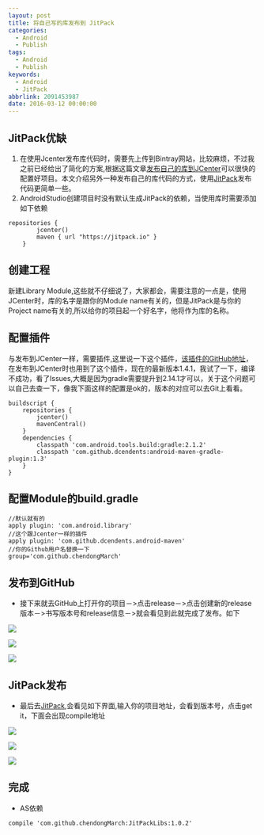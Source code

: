 ```yaml
---
layout: post
title: 将自己写的库发布到 JitPack
categories:
  - Android
  - Publish
tags:
  - Android
  - Publish
keywords:
  - Android
  - JitPack
abbrlink: 2091453987
date: 2016-03-12 00:00:00
---
```



## JitPack优缺 
1. 在使用Jcenter发布库代码时，需要先上传到Bintray网站，比较麻烦，不过我之前已经给出了简化的方案,根据这篇文章[发布自己的库到JCenter](http://blog.csdn.net/chendong_/article/details/50867247)可以很快的配置好项目。本文介绍另外一种发布自己的库代码的方式，使用[JitPack](https://jitpack.io)发布代码更简单一些。
2. AndroidStudio创建项目时没有默认生成JitPack的依赖，当使用库时需要添加如下依赖
```
repositories {
        jcenter()
        maven { url "https://jitpack.io" }
    }
```

## 创建工程
新建Library Module,这些就不仔细说了，大家都会，需要注意的一点是，使用JCenter时，库的名字是跟你的Module name有关的，但是JitPack是与你的Project name有关的,所以给你的项目起一个好名字，他将作为库的名称。

## 配置插件
与发布到JCenter一样，需要插件,这里说一下这个插件，[该插件的GitHub地址](https://github.com/dcendents/android-maven-gradle-plugin)，在发布到JCenter时也用到了这个插件，现在的最新版本1.4.1，我试了一下，编译不成功，看了Issues,大概是因为gradle需要提升到2.14.1才可以，关于这个问题可以自己去查一下，像我下面这样的配置是ok的，版本的对应可以去Git上看看。
```
buildscript {
    repositories {
        jcenter()
        mavenCentral()
    }
    dependencies {
        classpath 'com.android.tools.build:gradle:2.1.2'
        classpath 'com.github.dcendents:android-maven-gradle-plugin:1.3'
    }
}
```

## 配置Module的build.gradle
```
//默认就有的
apply plugin: 'com.android.library'
//这个跟Jcenter一样的插件
apply plugin: 'com.github.dcendents.android-maven'
//你的Github用户名替换一下
group='com.github.chendongMarch'
```


## 发布到GitHub
- 接下来就去GitHub上打开你的项目－>点击release－>点击创建新的release版本－>书写版本号和release信息－>就会看见到此就完成了发布。如下

![](http://7xtjec.com1.z0.glb.clouddn.com/2016-08-12%2023.27.46.png)

![](http://7xtjec.com1.z0.glb.clouddn.com/%202016-08-12%2023.28.18.png)

![](http://7xtjec.com1.z0.glb.clouddn.com/2016-08-12%2023.28.05.png)



## JitPack发布

- 最后去[JitPack](https://jitpack.io),会看见如下界面,输入你的项目地址，会看到版本号，点击get it，下面会出现compile地址

![](http://7xtjec.com1.z0.glb.clouddn.com/%E5%B1%8F%E5%B9%95%E5%BF%AB%E7%85%A7%202016-08-12%2023.34.17.png)

![](http://7xtjec.com1.z0.glb.clouddn.com/%E5%B1%8F%E5%B9%95%E5%BF%AB%E7%85%A7%202016-08-12%2023.34.31.png)

![](http://7xtjec.com1.z0.glb.clouddn.com/%E5%B1%8F%E5%B9%95%E5%BF%AB%E7%85%A7%202016-08-12%2023.36.29.png)


## 完成
- AS依赖

```
compile 'com.github.chendongMarch:JitPackLibs:1.0.2'
```
